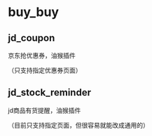 # buy_buy



## jd_coupon

京东抢优惠券，油猴插件

（只支持指定优惠券页面）



## jd_stock_reminder

jd商品有货提醒，油猴插件

（目前只支持指定页面，但很容易就能改成通用的）
